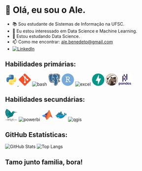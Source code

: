 # 👋 Olá, eu sou o Ale.
- 📚 Sou estudante de Sistemas de Informação na UFSC.
- 👀 Eu estou interessado em Data Science e Machine Learning.
- 🌱 Estou estudando Data Science.
- 📫 Como me encontrar: ale.benedetp@gmail.com
- [![LinkedIn](https://img.shields.io/badge/LinkedIn-0077B5?style=for-the-badge&logo=linkedin&logoColor=white)](https://www.linkedin.com/in/alessandro-thomaz-benedet-18902424b/)

## Habilidades primárias:
<p>
  <a target="_blank" rel="noopener noreferrer" href="https://github.com/devicons/devicon/blob/master/icons/python/python-original.svg">
    <img src="https://github.com/devicons/devicon/raw/master/icons/python/python-original.svg" alt="python" width="40" height="40" style="max-width: 100%;">
  </a> 
  <img src="https://github.com/devicons/devicon/raw/master/icons/git/git-original.svg" alt="git" width="40" height="40" style="max-width: 100%;">
  <img src="https://upload.wikimedia.org/wikipedia/commons/thumb/4/4b/Bash_Logo_Colored.svg/1200px-Bash_Logo_Colored.svg.png" alt="bash" width="40" height="40" style="max-width: 100%;">
  <img src="https://github.com/devicons/devicon/raw/master/icons/postgresql/postgresql-original.svg" alt="postgresql" width="40" height="40" style="max-width: 100%;">
  <img src="https://github.com/devicons/devicon/raw/master/icons/rstudio/rstudio-original.svg" alt="rstudio" width="40" height="40" style="max-width: 100%;">
  <img src="https://imagensemoldes.com.br/wp-content/uploads/2020/09/%C3%8Dcone-Logo-Excel-PNG.png" alt="excel" width="40" height="40" style="max-width: 100%;">
  <img src="https://github.com/devicons/devicon/raw/master/icons/fastapi/fastapi-original.svg" alt="fastapi" width="40" height="40" style="max-width: 100%;">
  <img src="https://github.com/devicons/devicon/raw/master/icons/dbeaver/dbeaver-original.svg" alt="dbeaver" width="40" height="40" style="max-width: 100%;">
  <img src="https://github.com/devicons/devicon/raw/master/icons/pandas/pandas-original-wordmark.svg" alt="pandas" width="40" height="40" style="max-width: 100%;">
</p>

## Habilidades secundárias:
<p>
  <img src="https://raw.githubusercontent.com/github/explore/80688e429a7d4ef2fca1e82350fe8e3517d3494d/topics/latex/latex.png" alt="latex" width="40" height="40" style="max-width: 100%;">
  <img src="https://upload.wikimedia.org/wikipedia/commons/thumb/c/cf/New_Power_BI_Logo.svg/630px-New_Power_BI_Logo.svg.png" alt="powerbi" width="40" height="40" style="max-width: 100%;">
  <img src="https://github.com/devicons/devicon/raw/master/icons/matlab/matlab-original.svg" alt="matlab" width="40" height="40" style="max-width: 100%;">
  <img src="https://github.com/devicons/devicon/raw/master/icons/docker/docker-original.svg" alt="docker" width="40" height="40" style="max-width: 100%;">
  <img src="https://upload.wikimedia.org/wikipedia/commons/thumb/9/91/QGIS_logo_new.svg/1200px-QGIS_logo_new.svg.png" alt="qgis" width="40" height="40" style="max-width: 100%;">
</p>

## GitHub Estatísticas:
![GitHub Stats](https://github-readme-stats.vercel.app/api?username=alethomaz&theme=transparent&bg_color=011936&border_color=36225A&show_icons=true&icon_color=8B84D6&title_color=8B84D6&text_color=FFF) ![Top Langs](https://github-readme-stats-git-masterrstaa-rickstaa.vercel.app/api/top-langs/?username=alethomaz&layout=compact&bg_color=011936&border_color=36225A&title_color=8B84D6&text_color=FFF)
</p>

## Tamo junto familia, bora!
